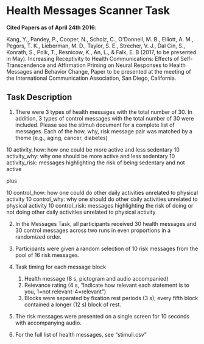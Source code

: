 # Health Messages Scanner Task

**Cited Papers as of April 24th 2016**:

<a name="citation"/>Kang, Y., Pandey, P., Cooper, N., Scholz, C., O'Donnell, M. B., Elliott, A. M., Pegors, T. K., Lieberman, M. D., Taylor, S. E., Strecher, V. J., Dal Cin, S., Konrath, S., Polk, T., Resnicow, K., An, L., & Falk, E. B (2017, to be presented in May). Increasing Receptivity to Health Communications: Effects of Self-Transcendence and Affirmation Priming on Neural Responses to Health Messages and Behavior Change, Paper to be presented at the meeting of the International Communication Association, San Diego, California. 

## Task Description
1. There were 3 types of health messages with the total number of 30. In addition, 3 types of control messages with the total number of 30 were included. Please see the stimuli document for a complete list of messages. Each of the how, why, risk message pair was matched by a theme (e.g., aging, cancer, diabetes)

10 activity_how: how one could be more active and less sedentary
10 activity_why: why one should be more active and less sedentary
10 activity_risk: messages highlighting the risk of being sedentary and not active

plus

10 control_how: how one could do other daily activities unrelated to physical activity
10 control_why: why one should do other daily activities unrelated to physical activity
10 control_risk: messages highlighting the risk of doing or not doing other daily activities unrelated to physical activity 

2. In the Messages Task, all participants received 30 health messages and 30 control messages across two runs in even proportions in a randomized order. 

3. Participants were given a random selection of 10 risk messages from the pool of 16 risk messages.

4. Task timing for each message block
    1. Health message (8 s, pictogram and audio accompanied)
    2. Relevance rating (4 s, “Indicate how relevant each statement is to you, 1=not relevant-4=relevant”) 
    3. Blocks were separated by fixation rest periods (3 s); every fifth block contained a longer (12 s) block of rest.

5. The risk messages were presented on a single screen for 10 seconds with accompanying audio. 

6. For the full list of health messages, see “stimuli.csv”
